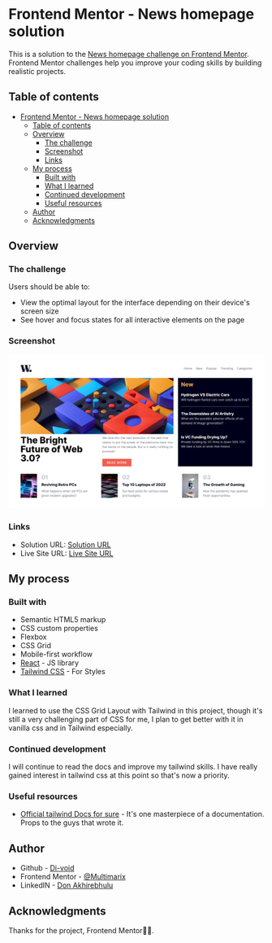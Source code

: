 # Frontend Mentor - News homepage solution

This is a solution to the [News homepage challenge on Frontend Mentor](https://www.frontendmentor.io/challenges/news-homepage-H6SWTa1MFl). Frontend Mentor challenges help you improve your coding skills by building realistic projects.

## Table of contents

- [Frontend Mentor - News homepage solution](#frontend-mentor---news-homepage-solution)
  - [Table of contents](#table-of-contents)
  - [Overview](#overview)
    - [The challenge](#the-challenge)
    - [Screenshot](#screenshot)
    - [Links](#links)
  - [My process](#my-process)
    - [Built with](#built-with)
    - [What I learned](#what-i-learned)
    - [Continued development](#continued-development)
    - [Useful resources](#useful-resources)
  - [Author](#author)
  - [Acknowledgments](#acknowledgments)

## Overview

### The challenge

Users should be able to:

- View the optimal layout for the interface depending on their device's screen size
- See hover and focus states for all interactive elements on the page

### Screenshot

![](./screenshot.png)

### Links

- Solution URL: [Solution URL](https://www.frontendmentor.io/solutions/news-homepage-1gCr0gUb37)
- Live Site URL: [Live Site URL](https://news-homepage-chall.netlify.app/)

## My process

### Built with

- Semantic HTML5 markup
- CSS custom properties
- Flexbox
- CSS Grid
- Mobile-first workflow
- [React](https://reactjs.org/) - JS library
- [Tailwind CSS](https://tailwindcss.com/docs/installation) - For Styles

### What I learned

I learned to use the CSS Grid Layout with Tailwind in this project, though it's still a very challenging part of CSS for me, I plan to get better with it in vanilla css and in Tailwind especially.

### Continued development

I will continue to read the docs and improve my tailwind skills. I have really gained interest in tailwind css at this point so that's now a priority.

### Useful resources

- [Official tailwind Docs for sure](https://tailwindcss.com/docs/installation) - It's one masterpiece of a documentation. Props to the guys that wrote it.

## Author

- Github - [Di-void](https://github.com/Di-void)
- Frontend Mentor - [@Multimarix](https://www.frontendmentor.io/profile/Multimarix)
- LinkedIN - [Don Akhirebhulu](https://www.linkedin.com/in/don-akhirebhulu-675082242/)

## Acknowledgments

Thanks for the project, Frontend Mentor🤞🏾.
